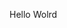 Hello Wolrd





































































































































































































































































































































































































































































































































































































































































































































































































































































































































































































































































































































































































































































































































































































































































































































































































































































































































































































































































































































































































































































































































































































































































































































































































































































































































































































































































































































































































































































































































